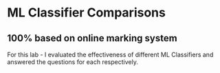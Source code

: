 # ML Classifier Comparisons
## 100% based on online marking system

For this lab - I evaluated the effectiveness of different ML Classifiers and answered the questions for each respectively.


